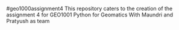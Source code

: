 #geo1000assignment4
This repository caters to the creation of the assignment 4 for GEO1001 Python for Geomatics
With Maundri and Pratyush as team
